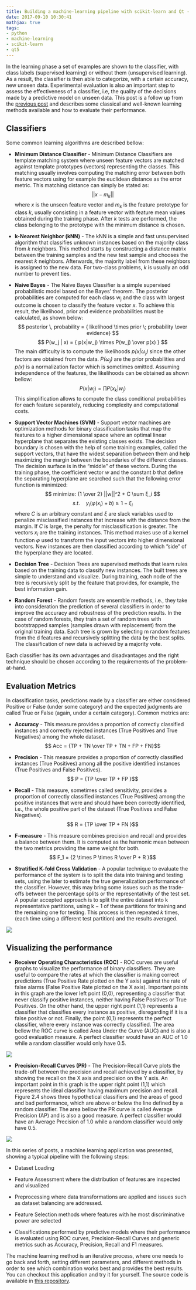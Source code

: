 ```yaml
---
title: Building a machine-learning pipeline with scikit-learn and Qt - Part VI
date: 2017-09-10 10:30:41
mathjax: true
tags: 
- python
- machine-learning
- scikit-learn
- qt5
---
```


In the learning phase a set of examples are shown to the classifier, with class labels (supervised learning) or without them (unsupervised learning). As a result, the classifier is then able to categorize, with a certain accuracy, new unseen data. Experimental evaluation is also an important step to assess the effectiveness of a classifier, i.e, the quality of the decisions made by a predictive model on unseen data. This post is a follow up from the [previous post](/2017/09/09/ml-pipeline-5/) and describes some classical and well-known learning methods available and how to evaluate their performance.

## Classifiers

Some common learning algorithms are described bellow:

* **Minimum Distance Classifier** - Minimum Distance Classifiers are template matching system where unseen feature vectors are matched against template prototypes (vectors) representing the classes. This matching usually involves computing the matching error between both feature vectors using for example the euclidean distance as the error metric. This matching distance can simply be stated as: $$ || x - m_k|| $$ where _x_ is the unseen feature vector and _m<sub>k</sub>_ is the feature prototype for class _k_, usually consisting in a feature vector with feature mean values obtained during the training phase. After _k_ tests are performed, the class belonging to the prototype with the minimum distance is chosen.

* **k-Nearest Neighbor (kNN)** - The kNN is a simple and fast unsupervised algorithm that classifies unknown instances based on the majority class from _k_ neighbors. This method starts by constructing a distance matrix between the training samples and the new test sample and chooses the nearest _k_ neighbors. Afterwards, the majority label from these neighbors is assigned to the new data. For two-class problems, _k_ is usually an odd number to prevent ties.

* **Naive Bayes** - The Naive Bayes Classifier is a simple supervised probabilistic model based on the Bayes’ theorem. The posterior probabilities are computed for each class w<sub>j</sub> and the class with largest outcome is chosen to classify the feature vector _x_. To achieve this result, the likelihood, prior and evidence probabilities must be calculated, as shown below: $$ posterior \, probability =  { likelihood \times prior \; probability \over evidence} $$ $$ P(w_j | x) =  { p(x|w_j) \times P(w_j)  \over  p(x) } $$ The main difficulty is to compute the likelihoods _p(x|ω<sub>j</sub>)_ since the other factors are obtained from the data. _P(ω<sub>j</sub>)_ are the prior probabilities and _p(x)_ is a normalization factor which is sometimes omitted. Assuming independence of the features, the likelihoods can be obtained as shown bellow: $$ P(x | w_j) =  { \prod P(x_k | w_j) } $$ This simplification allows to compute the class conditional probabilities for each feature separately, reducing complexity and computational costs.

* **Support Vector Machines (SVM)** - Support vector machines are optimization methods for binary classification tasks that map the features to a higher dimensional space where an optimal linear hyperplane that separates the existing classes exists. The decision boundary is chosen with the help of some training examples, called the support vectors, that have the widest separation between them and help maximizing the margin between the boundaries of the different classes. The decision surface is in the “middle” of these vectors. During the training phase, the coefficient vector _w_ and the constant _b_ that define the separating hyperplane are searched such that the following error function is minimized: $$ minimize: {1 \over 2} ||w||^2 + C \sum ξ_i $$  $$  s.t. \quad y_i(φ(x_i) + b) \geq 1 - ξ_i $$ where _C_ is an arbitrary constant and _ξ_ are slack variables used to penalize misclassified instances that increase with the distance from the margin. If _C_ is large, the penalty for misclassification is greater. The vectors _x<sub>i</sub>_ are the training instances. This method makes use of a kernel function _φ_ used to transform the input vectors into higher dimensional vectors. New instances are then classified according to which ”side” of the hyperplane they are located.

* **Decision Tree** - Decision Trees are supervised methods that learn rules based on the training data to classify new instances. The built trees are simple to understand and visualize. During training, each node of the tree is recursively split by the feature that provides, for example, the best information gain.

* **Random Forest** - Random forests are ensemble methods, i.e., they take into consideration the prediction of several classifiers in order to improve the accuracy and robustness of the prediction results. In the case of random forests, they train a set of random trees with bootstrapped samples (samples drawn with replacement) from the original training data. Each tree is grown by selecting m random features from the d features and recursively splitting the data by the best splits. The classification of new data is achieved by a majority vote.

Each classifier has its own advantages and disadvantages and the right technique should be chosen according to the requirements of the problem-at-hand.

## Evaluation Metrics

In classification tasks, predictions made by a classifier are either considered Positive or False (under some category) and the expected judgments are called True or False (again, under a certain category). Common metrics are:

* **Accuracy** - This measure provides a proportion of correctly classified instances and correctly rejected instances (True Positives and True Negatives) among the whole dataset. $$ Acc = {TP + TN \over TP + TN + FP + FN}$$

* **Precision** - This measure provides a proportion of correctly classified instances (True Positives) among all the positive identified instances (True Positives and False Positives). $$ P = {TP \over TP + FP }$$

* **Recall** - This measure, sometimes called sensitivity, provides a proportion of correctly classified instances (True Positives) among the positive instances that were and should have been correctly identified, i.e., the whole positive part of the dataset (True Positives and False Negatives). $$ R = {TP \over TP + FN }$$

* **F-measure** - This measure combines precision and recall and provides a balance between them. It is computed as the harmonic mean between the two metrics providing the same weight for both. $$ F_1 = {2 \times P \times R \over P +  R }$$

* **Stratified K-fold Cross Validation** - A popular technique to evaluate the performance of the system is to split the data into training and testing sets, using the later to estimate the true generalization performance of the classifier. However, this may bring some issues such as the trade-offs between the percentage splits or the representativity of the test set. A popular accepted approach is to split the entire dataset into k representative partitions, using k − 1 of these partitions for training and the remaining one for testing. This process is then repeated _k_ times, (each time using a different test partition) and the results averaged.

![](/images/ml-pipeline/metrics.png)

## Visualizing the performance

* **Receiver Operating Characteristics (ROC)** - ROC curves are useful graphs to visualize the performance of binary classifiers. They are useful to compare the rates at which the classifier is making correct predictions (True Positive Rate plotted on the Y axis) against the rate of false alarms (False Positive Rate plotted on the X axis). Important points in this graph are the lower left point (0,0), representing a classifier that never classify positive instances, neither having False Positives or True Positives. On the other hand, the upper right point (1,1) represents a classifier that classifies every instance as positive, disregarding if it is a false positive or not. Finally, the point (0,1) represents the perfect classifier, where every instance was correctly classified. The area bellow the ROC curve is called Area Under the Curve (AUC) and is also a good evaluation measure. A perfect classifier would have an AUC of 1.0 while a random classifier would only have 0.5.

![](/images/ml-pipeline/roc.png)

* **Precision-Recall Curves (PR)** - The Precision-Recall Curve plots the trade-off between the precision and recall achieved by a classifier, by showing the recall on the X axis and precision on the Y axis. An important point in this graph is the upper right point (1,1) which represents the ideal classifier having maximum precision and recall. Figure 2.4 shows three hypothetical classifiers and the areas of good and bad performance, which are above or below the line defined by a random classifier. The area bellow the PR curve is called Average Precision (AP) and is also a good measure. A perfect classifier would have an Average Precision of 1.0 while a random classifier would only have 0.5.

![](/images/ml-pipeline/precision-recall.png)

In this series of posts, a machine learning application was presented, showing a typical pipeline with the following steps:

* Dataset Loading

* Feature Assessment where the distribution of features are inspected and visualized

* Preprocessing where data transformations are applied and issues such as dataset balancing are addressed. 

* Feature Selection methods where features with he most discriminative power are selected

* Classifications performed by predictive models where their performance is evaluated using ROC curves, Precision-Recall Curves and generic metrics such as Accuracy, Precision, Recall and F1 measures. 

The machine learning method is an iterative process, where one needs to go back and forth, setting different parameters, and different methods in order to see which combination works best and provides the best results. You can checkout this application and try it for yourself. The source code is available in [this repository](https://github.com/AlexPnt/Default-Credit-Card-Prediction).